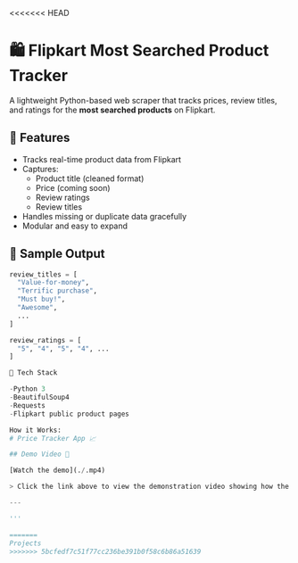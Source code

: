 <<<<<<< HEAD
# 🛍️ Flipkart Most Searched Product Tracker

A lightweight Python-based web scraper that tracks prices, review titles, and ratings for the **most searched products** on Flipkart.

## 🚀 Features

- Tracks real-time product data from Flipkart
- Captures:
  - Product title (cleaned format)
  - Price (coming soon)
  - Review ratings
  - Review titles
- Handles missing or duplicate data gracefully
- Modular and easy to expand

## 📸 Sample Output

```python
review_titles = [
  "Value-for-money",
  "Terrific purchase",
  "Must buy!",
  "Awesome",
  ...
]

review_ratings = [
  "5", "4", "5", "4", ...
]

🔧 Tech Stack

-Python 3
-BeautifulSoup4
-Requests
-Flipkart public product pages

How it Works:
# Price Tracker App 📈

## Demo Video 🎥

[Watch the demo](./.mp4)

> Click the link above to view the demonstration video showing how the Price Tracker App works!

---

'''

=======
Projects 
>>>>>>> 5bcfedf7c51f77cc236be391b0f58c6b86a51639

